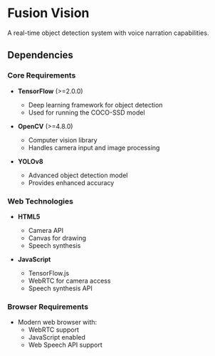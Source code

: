 # Fusion Vision

A real-time object detection system with voice narration capabilities.

## Dependencies

### Core Requirements
- **TensorFlow** (>=2.0.0)
  - Deep learning framework for object detection
  - Used for running the COCO-SSD model

- **OpenCV** (>=4.8.0)
  - Computer vision library
  - Handles camera input and image processing

- **YOLOv8**
  - Advanced object detection model
  - Provides enhanced accuracy

### Web Technologies
- **HTML5**
  - Camera API
  - Canvas for drawing
  - Speech synthesis

- **JavaScript**
  - TensorFlow.js
  - WebRTC for camera access
  - Speech synthesis API

### Browser Requirements
- Modern web browser with:
  - WebRTC support
  - JavaScript enabled
  - Web Speech API support

